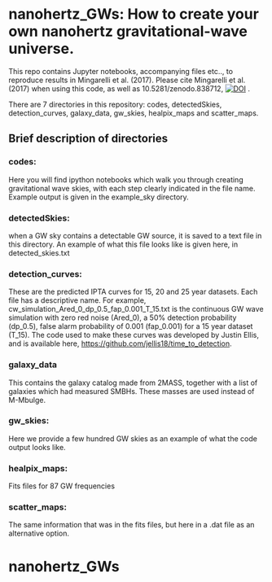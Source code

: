 # nanohertz_GWs: How to create your own nanohertz gravitational-wave universe.

This repo contains Jupyter notebooks, accompanying files etc.., to reproduce results in Mingarelli et al. (2017). 
Please cite Mingarelli et al. (2017) when using this code, as well as 10.5281/zenodo.838712, [![DOI](https://zenodo.org/badge/90664185.svg)](https://zenodo.org/badge/latestdoi/90664185) .

There are 7 directories in this repository: codes, detectedSkies, detection_curves, galaxy_data, gw_skies, healpix_maps and scatter_maps.

## Brief description of directories

### codes:
Here you will find ipython notebooks which walk you through creating gravitational wave skies, with each step clearly indicated in the file name. Example output is given in the example_sky directory.

### detectedSkies:
when a GW sky contains a detectable GW source, it is saved to a text file in this directory. An example of what this file looks like is given here, in detected_skies.txt

### detection_curves:
These are the predicted IPTA curves for 15, 20 and 25 year datasets. Each file has a descriptive name. For example, cw_simulation_Ared_0_dp_0.5_fap_0.001_T_15.txt is the continuous GW wave simulation with zero red noise (Ared_0), a 50% detection probability (dp_0.5), false alarm probability of 0.001 (fap_0.001) for a 15 year dataset (T_15).
The code used to make these curves was developed by Justin Ellis, and is available here, https://github.com/jellis18/time_to_detection.

### galaxy_data
This contains the galaxy catalog made from 2MASS, together with a list of galaxies which had measured SMBHs. These masses are used instead of M-Mbulge.

### gw_skies:
Here we provide a few hundred GW skies as an example of what the code output looks like.

### healpix_maps:
Fits files for 87 GW frequencies

### scatter_maps:
The same information that was in the fits files, but here in a .dat file as an alternative option.
# nanohertz_GWs
